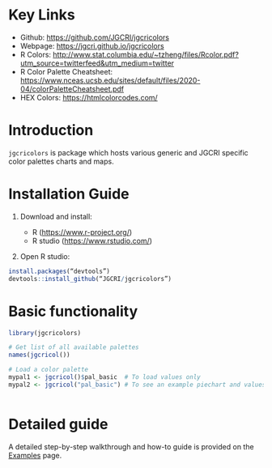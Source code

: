<!-- ------------------------>
<!-- ------------------------>
# <a name="KeyLinks"></a>Key Links
<!-- ------------------------>
<!-- ------------------------>

- Github: https://github.com/JGCRI/jgcricolors
- Webpage: https://jgcri.github.io/jgcricolors
- R Colors: http://www.stat.columbia.edu/~tzheng/files/Rcolor.pdf?utm_source=twitterfeed&utm_medium=twitter
- R Color Palette Cheatsheet: https://www.nceas.ucsb.edu/sites/default/files/2020-04/colorPaletteCheatsheet.pdf 
- HEX Colors: https://htmlcolorcodes.com/

  
<!-- ------------------------>
<!-- ------------------------>
# <a name="Introduction"></a>Introduction
<!-- ------------------------>
<!-- ------------------------>

`jgcricolors` is package which hosts various generic and JGCRI specific color palettes charts and maps.

<!-- ------------------------>
<!-- ------------------------>
# <a name="InstallGuide"></a>Installation Guide
<!-- ------------------------>
<!-- ------------------------>

1. Download and install:
    - R (https://www.r-project.org/)
    - R studio (https://www.rstudio.com/)  
    
2. Open R studio:

```r
install.packages(“devtools”)
devtools::install_github(“JGCRI/jgcricolors”)
```

<!-- ------------------------>
<!-- ------------------------>
# Basic functionality
<!-- ------------------------>
<!-- ------------------------>

```r
library(jgcricolors)

# Get list of all available palettes
names(jgcricol())

# Load a color palette
mypal1 <- jgcricol()$pal_basic  # To load values only
mypal2 <- jgcricol("pal_basic") # To see an example piechart and values



```

<!-- ------------------------>
<!-- ------------------------>
# Detailed guide
<!-- ------------------------>
<!-- ------------------------>

A detailed step-by-step walkthrough and how-to guide is provided on the [Examples](https://jgcri.github.io/jgcricolors/articles/vignette_examples.html) page. 

